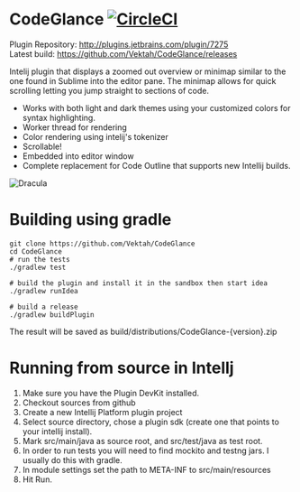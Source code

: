 CodeGlance [![CircleCI](https://circleci.com/gh/Vektah/CodeGlance/tree/master.svg?style=svg)](https://circleci.com/gh/Vektah/CodeGlance/tree/master)
==========

Plugin Repository: http://plugins.jetbrains.com/plugin/7275  
Latest build: https://github.com/Vektah/CodeGlance/releases

Intelij plugin that displays a zoomed out overview or minimap similar to the one found in Sublime into the editor pane. The minimap allows for quick scrolling letting you jump straight to sections of code.

 - Works with both light and dark themes using your customized colors for syntax highlighting.
 - Worker thread for rendering
 - Color rendering using intelij's tokenizer
 - Scrollable!
 - Embedded into editor window
 - Complete replacement for Code Outline that supports new Intellij builds.

![Dracula](https://raw.github.com/Vektah/CodeGlance/master/pub/example.png)


Building using gradle
====================
```
git clone https://github.com/Vektah/CodeGlance
cd CodeGlance
# run the tests
./gradlew test

# build the plugin and install it in the sandbox then start idea
./gradlew runIdea

# build a release
./gradlew buildPlugin

```
The result will be saved as build/distributions/CodeGlance-{version}.zip


Running from source in Intellj
===================
1. Make sure you have the Plugin DevKit installed.
2. Checkout sources from github
3. Create a new Intellij Platform plugin project
4. Select source directory, chose a plugin sdk (create one that points to your intellij install).
5. Mark src/main/java as source root, and src/test/java as test root.
6. In order to run tests you will need to find mockito and testng jars. I usually do this with gradle.
7. In module settings set the path to META-INF to src/main/resources
8. Hit Run.

